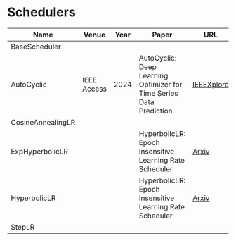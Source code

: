 # Schedulers
| Name              | Venue | Year | Paper | URL | 
| ----------------- | ----- | ---- | ----- | --- |
| BaseScheduler     |||||
| AutoCyclic        | IEEE Access | 2024 | AutoCyclic: Deep Learning Optimizer for Time Series Data Prediction | [IEEEXplore](https://ieeexplore.ieee.org/document/10410839) |
| CosineAnnealingLR |||||
| ExpHyperbolicLR   ||| HyperbolicLR: Epoch Insensitive Learning Rate Scheduler | [Arxiv](https://arxiv.org/abs/2407.15200) |
| HyperbolicLR      ||| HyperbolicLR: Epoch Insensitive Learning Rate Scheduler | [Arxiv](https://arxiv.org/abs/2407.15200) |
| StepLR            |||||
